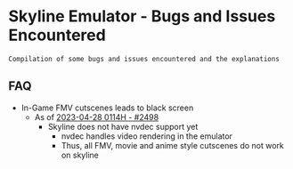 # Skyline Emulator - Bugs and Issues Encountered

```
Compilation of some bugs and issues encountered and the explanations
```

## FAQ
- In-Game FMV cutscenes leads to black screen
    - As of [2023-04-28 0114H - #2498](https://github.com/skyline-emu/skyline/commit/24d4f5e3cd12a1a54b2ac7d38aecb16a31dbcf89)
        - Skyline does not have nvdec support yet 
            + nvdec handles video rendering in the emulator
            + Thus, all FMV, movie and anime style cutscenes do not work on skyline


